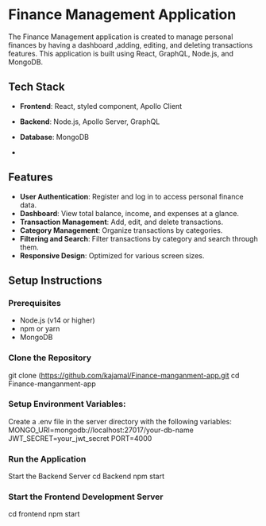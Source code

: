 # Finance Management Application
The Finance Management application is created to manage personal finances by having a dashboard ,adding, editing, and deleting transactions features.
This application is built using React, GraphQL, Node.js, and MongoDB.

## Tech Stack

- **Frontend**: React, styled component, Apollo Client
- **Backend**: Node.js, Apollo Server, GraphQL
- **Database**: MongoDB

- 
## Features

- **User Authentication**: Register and log in to access personal finance data.
- **Dashboard**: View total balance, income, and expenses at a glance.
- **Transaction Management**: Add, edit, and delete transactions.
- **Category Management**: Organize transactions by categories.
- **Filtering and Search**: Filter transactions by category and search through them.
- **Responsive Design**: Optimized for various screen sizes.



## Setup Instructions

### Prerequisites

- Node.js (v14 or higher)
- npm or yarn
- MongoDB

### Clone the Repository

git clone (https://github.com/kajamal/Finance-manganment-app.git 
cd Finance-manganment-app

### Setup Environment Variables:

Create a .env file in the server directory with the following variables:
MONGO_URI=mongodb://localhost:27017/your-db-name
JWT_SECRET=your_jwt_secret
PORT=4000

### Run the Application
Start the Backend Server
cd Backend
npm start

### Start the Frontend Development Server
cd frontend
npm start
